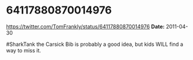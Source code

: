 # 64117880870014976
https://twitter.com/TomFrankly/status/64117880870014976
**Date:** 2011-04-30

#SharkTank the Carsick Bib is probably a good idea, but kids WILL find a way to miss it.
